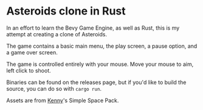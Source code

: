 # Asteroids clone in Rust

In an effort to learn the Bevy Game Engine, as well as Rust, this is my attempt at creating a clone of Asteroids.

The game contains a basic main menu, the play screen, a pause option, and a game over screen.

The game is controlled entirely with your mouse. Move your mouse to aim, left click to shoot.

Binaries can be found on the releases page, but if you'd like to build the source, you can do so with `cargo run`.

Assets are from [Kenny](http://www.kenney.nl/)'s Simple Space Pack.